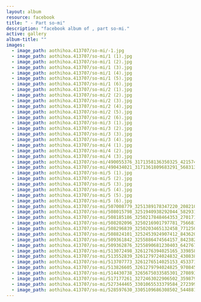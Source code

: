 ```yaml
---
layout: album
resource: facebook
title: " - Part so-mi"
description: "facebook album of , part so-mi."
active: gallery
album-title: ""
images:
  - image_path: aothihoa.413707/so-mi/-1.jpg
  - image_path: aothihoa.413707/so-mi/1 (1).jpg
  - image_path: aothihoa.413707/so-mi/1 (2).jpg
  - image_path: aothihoa.413707/so-mi/1 (3).jpg
  - image_path: aothihoa.413707/so-mi/1 (4).jpg
  - image_path: aothihoa.413707/so-mi/1 (5).jpg
  - image_path: aothihoa.413707/so-mi/1 (6).jpg
  - image_path: aothihoa.413707/so-mi/2 (1).jpg
  - image_path: aothihoa.413707/so-mi/2 (2).jpg
  - image_path: aothihoa.413707/so-mi/2 (3).jpg
  - image_path: aothihoa.413707/so-mi/2 (4).jpg
  - image_path: aothihoa.413707/so-mi/2 (5).jpg
  - image_path: aothihoa.413707/so-mi/2 (6).jpg
  - image_path: aothihoa.413707/so-mi/3 (1).jpg
  - image_path: aothihoa.413707/so-mi/3 (2).jpg
  - image_path: aothihoa.413707/so-mi/3 (3).jpg
  - image_path: aothihoa.413707/so-mi/3 (4).jpg
  - image_path: aothihoa.413707/so-mi/4 (1).jpg
  - image_path: aothihoa.413707/so-mi/4 (2).jpg
  - image_path: aothihoa.413707/so-mi/4 (3).jpg
  - image_path: aothihoa.413707/so-mi/490055376_3171358136350325_4215746149976238335_n.jpg
  - image_path: aothihoa.413707/so-mi/490434021_3171361809683291_568313729251762898_n.jpg
  - image_path: aothihoa.413707/so-mi/5 (1).jpg
  - image_path: aothihoa.413707/so-mi/5 (2).jpg
  - image_path: aothihoa.413707/so-mi/5 (3).jpg
  - image_path: aothihoa.413707/so-mi/5 (4).jpg
  - image_path: aothihoa.413707/so-mi/5 (5).jpg
  - image_path: aothihoa.413707/so-mi/5 (6).jpg
  - image_path: aothihoa.413707/so-mi/507008779_3251389178347220_2082100195867942540_n.jpg
  - image_path: aothihoa.413707/so-mi/508015798_3251940938292044_5829319111384323653_n.jpg
  - image_path: aothihoa.413707/so-mi/508185186_3250217848464353_2701719559598063406_n.jpg
  - image_path: aothihoa.413707/so-mi/508202096_3250216901797781_7566815450091598712_n.jpg
  - image_path: aothihoa.413707/so-mi/508296839_3250203465132458_771250757586859179_n.jpg
  - image_path: aothihoa.413707/so-mi/508824101_3252453924907412_8436206520613008828_n.jpg
  - image_path: aothihoa.413707/so-mi/509361842_3255886474564157_8423822361736365725_n.jpg
  - image_path: aothihoa.413707/so-mi/509362876_3255890681230403_6427677391443315312_n.jpg
  - image_path: aothihoa.413707/so-mi/513072498_3261276394025165_3398580668187161880_n.jpg
  - image_path: aothihoa.413707/so-mi/513552839_3261279724024832_4308380123412912702_n.jpg
  - image_path: aothihoa.413707/so-mi/513707773_3261276514025153_4533712519723063373_n.jpg
  - image_path: aothihoa.413707/so-mi/513826605_3261279794024825_970845158388536672_n.jpg
  - image_path: aothihoa.413707/so-mi/514430738_3265675033585301_2708939072879255983_n.jpg
  - image_path: aothihoa.413707/so-mi/517177261_3272463022906502_3598792998775297739_n.jpg
  - image_path: aothihoa.413707/so-mi/527344465_3301065533379584_2723993473325464807_n.jpg
  - image_path: aothihoa.413707/so-mi/528597630_3305109686308502_5448818514183273145_n.jpg
---
```

